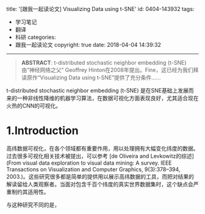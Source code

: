 title: '[跟我一起读论文] Visualizing Data using t-SNE'
id: 0404-143932
tags:
  - 学习笔记
  - 翻译
  - 科研
categories:
  - 跟我一起读论文
copyright: true
date: 2018-04-04 14:39:32
---
>**ABSTRACT**: t-distributed stochastic neighbor embedding (t-SNE) 由“神经网络之父” Geoffrey Hinton在2008年提出。Fine，这已经为我们拜读原作“Visualizing Data using t-SNE”提供了充分条件……

<!--more-->
t-distributed stochastic neighbor embedding (t-SNE) 是在SNE基础上发展而来的一种非线性降维的机器学习算法，在数据可视化方面表现良好，尤其适合现在火热的CNN的可视化。

# 1.Introduction
高纬数据可视化，在各个领域都有重要作用，用以处理拥有大幅变化纬度的数据。过去很多可视化相关技术被提出，可以参考	[de Oliveira and Levkowitz的综述](From visual data exploration to visual data mining: A survey. IEEE Transactions on Visualization and Computer Graphics, 9(3):378–394, 2003.)。这些研究很多都是简单的提供用以展示高纬数据的工具，而把对结果的解读留给人类观察者。当面对包含千百个纬度的真实世界数据集时，这个缺点会严重制约其适用性。

与这种研究不同的是，


